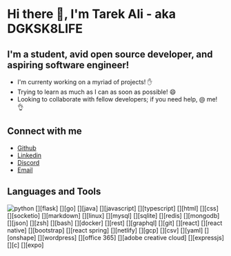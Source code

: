 # Hi there 👋, I'm Tarek Ali - aka DGKSK8LIFE

## I'm a student, avid open source developer, and aspiring software engineer!

- I'm currenty working on a myriad of projects! ✋
- Trying to learn as much as I can as soon as possible! 😄
- Looking to collaborate with fellow developers; if you need help, @ me! 👌

## Connect with me

- [Github](https://github.com/DGKSK8LIFE)
- [Linkedin](https://www.linkedin.com/in/tarek-ali-b59a0a1a8/)
- [Discord](DGK#5762)
- [Email](tarekali15@outlook.com)

## Languages and Tools

![python](https://simpleicons.org/icons/python.svg)
[][flask]
[][go]
[][java]
[][javascript]
[][typescript]
[][html]
[][css]
[][socketio]
[][markdown]
[][linux]
[][mysql]
[][sqlite]
[][redis]
[][mongodb]
[][json]
[][zsh]
[][bash]
[][docker]
[][rest]
[][graphql]
[][git]
[][react]
[][react native]
[][bootstrap]
[][react spring]
[][netlify]
[][gcp]
[][csv]
[][yaml]
[][onshape]
[][wordpress]
[][office 365]
[][adobe creative cloud]
[][expressjs]
[][c]
[][expo]
